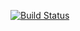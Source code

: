 [![Build Status](https://secure.travis-ci.org/benja-M-1/timemaniac.png?branch=gem)](http://travis-ci.org/benja-M-1/timemaniac)
